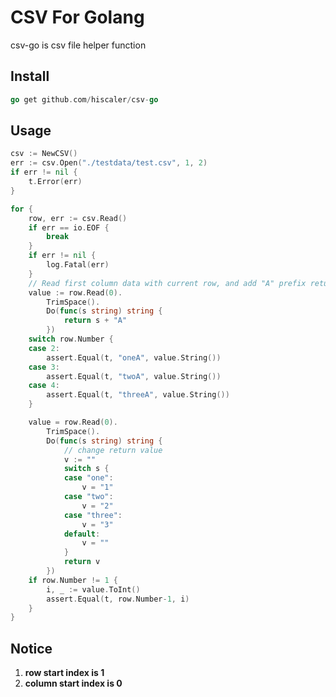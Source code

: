 CSV For Golang
==============

csv-go is csv file helper function

## Install

```go
go get github.com/hiscaler/csv-go
```

## Usage
```go
csv := NewCSV()
err := csv.Open("./testdata/test.csv", 1, 2)
if err != nil {
	t.Error(err)
}

for {
	row, err := csv.Read()
	if err == io.EOF {
		break
	}
	if err != nil {
		log.Fatal(err)
	}
	// Read first column data with current row, and add "A" prefix return value
	value := row.Read(0).
		TrimSpace().
		Do(func(s string) string {
			return s + "A"
		})
	switch row.Number {
	case 2:
		assert.Equal(t, "oneA", value.String())
	case 3:
		assert.Equal(t, "twoA", value.String())
	case 4:
		assert.Equal(t, "threeA", value.String())
	}

	value = row.Read(0).
		TrimSpace().
		Do(func(s string) string {
			// change return value
			v := ""
			switch s {
			case "one":
				v = "1"
			case "two":
				v = "2"
			case "three":
				v = "3"
			default:
				v = ""
			}
			return v
		})
	if row.Number != 1 {
		i, _ := value.ToInt()
		assert.Equal(t, row.Number-1, i)
	}
}
```

## Notice

1. **row start index is 1**
2. **column start index is 0**